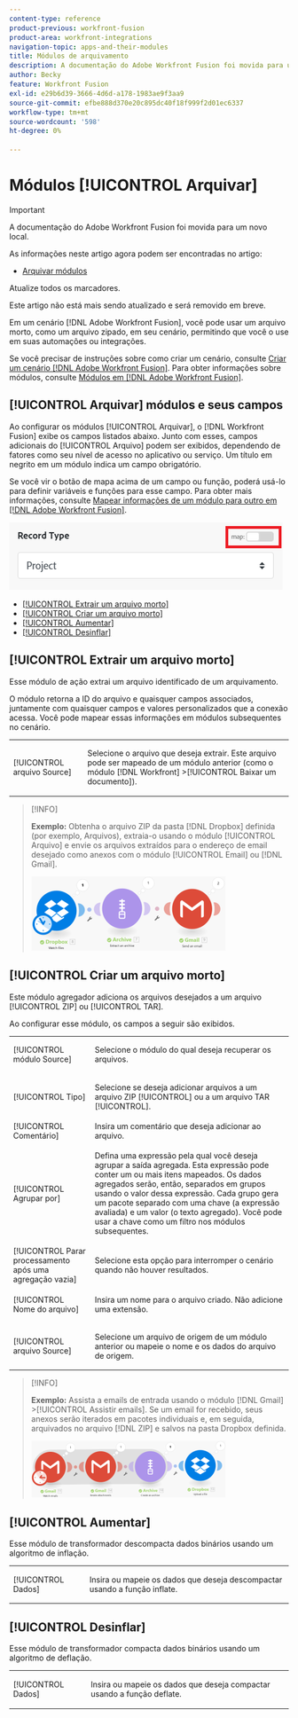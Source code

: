 ```yaml
---
content-type: reference
product-previous: workfront-fusion
product-area: workfront-integrations
navigation-topic: apps-and-their-modules
title: Módulos de arquivamento
description: A documentação do Adobe Workfront Fusion foi movida para um novo local. Este artigo foi descontinuado, mas contém um link para o novo artigo que aborda essa funcionalidade.
author: Becky
feature: Workfront Fusion
exl-id: e29b6d39-3666-4d6d-a178-1983ae9f3aa9
source-git-commit: efbe888d370e20c895dc40f18f999f2d01ec6337
workflow-type: tm+mt
source-wordcount: '598'
ht-degree: 0%

---
```


# Módulos [!UICONTROL Arquivar]

>[!IMPORTANT]
>
>A documentação do Adobe Workfront Fusion foi movida para um novo local.
>
>As informações neste artigo agora podem ser encontradas no artigo:
>
>* [Arquivar módulos](https://experienceleague.adobe.com/docs/workfront-fusion/using/references/apps-and-their-modules/tools-and-transformers/archive-modules.html)
>
>Atualize todos os marcadores.
>
>Este artigo não está mais sendo atualizado e será removido em breve.

Em um cenário [!DNL Adobe Workfront Fusion], você pode usar um arquivo morto, como um arquivo zipado, em seu cenário, permitindo que você o use em suas automações ou integrações.

Se você precisar de instruções sobre como criar um cenário, consulte [Criar um cenário [!DNL Adobe Workfront Fusion]](../../workfront-fusion/scenarios/create-a-scenario.md). Para obter informações sobre módulos, consulte [Módulos em [!DNL Adobe Workfront Fusion]](../../workfront-fusion/modules/modules.md).

## [!UICONTROL Arquivar] módulos e seus campos

Ao configurar os módulos [!UICONTROL Arquivar], o [!DNL Workfront Fusion] exibe os campos listados abaixo. Junto com esses, campos adicionais do [!UICONTROL Arquivo] podem ser exibidos, dependendo de fatores como seu nível de acesso no aplicativo ou serviço. Um título em negrito em um módulo indica um campo obrigatório.

Se você vir o botão de mapa acima de um campo ou função, poderá usá-lo para definir variáveis e funções para esse campo. Para obter mais informações, consulte [Mapear informações de um módulo para outro em [!DNL Adobe Workfront Fusion]](../../workfront-fusion/mapping/map-information-between-modules.md).

![](assets/map-toggle-350x74.png)

* [[!UICONTROL Extrair um arquivo morto]](#extract-an-archive)
* [[!UICONTROL Criar um arquivo morto]](#create-an-archive)
* [[!UICONTROL Aumentar]](#inflate)
* [[!UICONTROL Desinflar]](#deflate)

## [!UICONTROL Extrair um arquivo morto]

Esse módulo de ação extrai um arquivo identificado de um arquivamento.

O módulo retorna a ID do arquivo e quaisquer campos associados, juntamente com quaisquer campos e valores personalizados que a conexão acessa. Você pode mapear essas informações em módulos subsequentes no cenário.

<table style="table-layout:auto">
 <col> 
 <col> 
 <tbody> 
  <tr> 
   <td>[!UICONTROL arquivo Source]</td> 
   <td> <p> Selecione o arquivo que deseja extrair. Este arquivo pode ser mapeado de um módulo anterior (como o módulo [!DNL Workfront] &gt;[!UICONTROL Baixar um documento]).</p>  </td> 
  </tr> 
 </tbody> 
</table>

>[!INFO]
>
>**Exemplo:** Obtenha o arquivo ZIP da pasta [!DNL Dropbox] definida (por exemplo, Arquivos), extraia-o usando o módulo [!UICONTROL Arquivo] e envie os arquivos extraídos para o endereço de email desejado como anexos com o módulo [!UICONTROL Email] ou [!DNL Gmail].
>
>![](assets/example-dropbox-350x134.png)

## [!UICONTROL Criar um arquivo morto]

Este módulo agregador adiciona os arquivos desejados a um arquivo [!UICONTROL ZIP] ou [!UICONTROL TAR].

Ao configurar esse módulo, os campos a seguir são exibidos.

<table style="table-layout:auto"> 
 <col> 
 <col> 
 <tbody> 
  <tr> 
   <td>[!UICONTROL módulo Source]</td> 
   <td> <p> Selecione o módulo do qual deseja recuperar os arquivos.</p> </td> 
  </tr> 
  <tr> 
   <td>[!UICONTROL Tipo] </td> 
   <td> <p>Selecione se deseja adicionar arquivos a um arquivo ZIP [!UICONTROL] ou a um arquivo TAR [!UICONTROL].</p> </td> 
  </tr> 
  <tr> 
   <td>[!UICONTROL Comentário]</td> 
   <td>Insira um comentário que deseja adicionar ao arquivo.</td> 
  </tr> 
  <tr> 
   <td>[!UICONTROL Agrupar por]</td> 
   <td> <p>Defina uma expressão pela qual você deseja agrupar a saída agregada. Esta expressão pode conter um ou mais itens mapeados. Os dados agregados serão, então, separados em grupos usando o valor dessa expressão. Cada grupo gera um pacote separado com uma chave (a expressão avaliada) e um valor (o texto agregado). Você pode usar a chave como um filtro nos módulos subsequentes.</p> </td> 
  </tr> 
  <tr> 
   <td>[!UICONTROL Parar processamento após uma agregação vazia]</td> 
   <td>Selecione esta opção para interromper o cenário quando não houver resultados.</td> 
  </tr> 
  <tr> 
   <td>[!UICONTROL Nome do arquivo]</td> 
   <td> <p> Insira um nome para o arquivo criado. Não adicione uma extensão.</p> </td> 
  </tr> 
  <tr> 
   <td>[!UICONTROL arquivo Source]</td> 
   <td> <p>Selecione um arquivo de origem de um módulo anterior ou mapeie o nome e os dados do arquivo de origem.</p> </td> 
  </tr> 
 </tbody> 
</table>

>[!INFO]
>
>**Exemplo:** Assista a emails de entrada usando o módulo [!DNL Gmail] >[!UICONTROL Assistir emails]. Se um email for recebido, seus anexos serão iterados em pacotes individuais e, em seguida, arquivados no arquivo [!DNL ZIP] e salvos na pasta Dropbox definida.
>
>![](assets/example-gmail-350x102.png)

## [!UICONTROL Aumentar]

Esse módulo de transformador descompacta dados binários usando um algoritmo de inflação.

<table style="table-layout:auto">
 <col> 
 <col> 
 <tbody> 
  <tr> 
   <td>[!UICONTROL Dados] </td> 
   <td> <p>Insira ou mapeie os dados que deseja descompactar usando a função inflate.</p> </td> 
  </tr> 
 </tbody> 
</table>

## [!UICONTROL Desinflar]

Esse módulo de transformador compacta dados binários usando um algoritmo de deflação.

<table style="table-layout:auto">
 <col> 
 <col> 
 <tbody> 
  <tr> 
   <td>[!UICONTROL Dados] </td> 
   <td> <p>Insira ou mapeie os dados que deseja compactar usando a função deflate.</p> </td> 
  </tr> 
 </tbody> 
</table>
